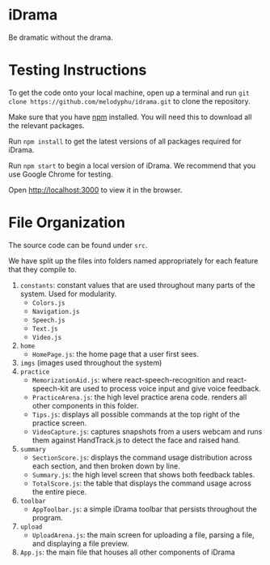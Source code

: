 # iDrama
Be dramatic without the drama.

# Testing Instructions
To get the code onto your local machine, open up a terminal and run `git clone https://github.com/melodyphu/idrama.git` to clone the repository.

Make sure that you have [npm](https://www.npmjs.com/get-npm) installed. You will need this to download all the relevant packages.

Run `npm install` to get the latest versions of all packages required for iDrama.

Run `npm start` to begin a local version of iDrama. We recommend that you use Google Chrome for testing.

Open [http://localhost:3000](http://localhost:3000) to view it in the browser.

# File Organization
The source code can be found under `src`.

We have split up the files into folders named appropriately for each feature that they compile to.

1. `constants`: constant values that are used throughout many parts of the system. Used for modularity.
   - `Colors.js`
   - `Navigation.js`
   - `Speech.js`
   - `Text.js`
   - `Video.js`
2. `home`
   - `HomePage.js`: the home page that a user first sees.
3. `imgs` (images used throughout the system)
4. `practice`
   - `MemorizationAid.js`: where react-speech-recognition and react-speech-kit are used to process voice input and give voice feedback.
   - `PracticeArena.js`: the high level practice arena code. renders all other components in this folder.
   - `Tips.js`: displays all possible commands at the top right of the practice screen.
   - `VideoCapture.js`: captures snapshots from a users webcam and runs them against HandTrack.js to detect the face and raised hand.
5. `summary`
   - `SectionScore.js`: displays the command usage distribution across each section, and then broken down by line.
   - `Summary.js`: the high level screen that shows both feedback tables.
   - `TotalScore.js`: the table that displays the command usage across the entire piece.
6. `toolbar`
   - `AppToolbar.js`: a simple iDrama toolbar that persists throughout the program.
7. `upload`
   - `UploadArena.js`: the main screen for uploading a file, parsing a file, and displaying a file preview.
8. `App.js`: the main file that houses all other components of iDrama
